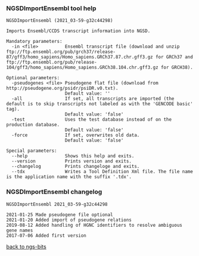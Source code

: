 ### NGSDImportEnsembl tool help
	NGSDImportEnsembl (2021_03-59-g32c44298)
	
	Imports Ensembl/CCDS transcript information into NGSD.
	
	Mandatory parameters:
	  -in <file>          Ensembl transcript file (download and unzip ftp://ftp.ensembl.org/pub/grch37/release-87/gff3/homo_sapiens/Homo_sapiens.GRCh37.87.chr.gff3.gz for GRCh37 and ftp://ftp.ensembl.org/pub/release-104/gff3/homo_sapiens/Homo_sapiens.GRCh38.104.chr.gff3.gz for GRCH38).
	
	Optional parameters:
	  -pseudogenes <file> Pseudogene flat file (download from http://pseudogene.org/psidr/psiDR.v0.txt).
	                      Default value: ''
	  -all                If set, all transcripts are imported (the default is to skip transcripts not labeled as with the 'GENCODE basic' tag).
	                      Default value: 'false'
	  -test               Uses the test database instead of on the production database.
	                      Default value: 'false'
	  -force              If set, overwrites old data.
	                      Default value: 'false'
	
	Special parameters:
	  --help              Shows this help and exits.
	  --version           Prints version and exits.
	  --changelog         Prints changeloge and exits.
	  --tdx               Writes a Tool Definition Xml file. The file name is the application name with the suffix '.tdx'.
	
### NGSDImportEnsembl changelog
	NGSDImportEnsembl 2021_03-59-g32c44298
	
	2021-01-25 Made pseudogene file optional
	2021-01-20 Added import of pseudogene relations
	2019-08-12 Added handling of HGNC identifiers to resolve ambiguous gene names
	2017-07-06 Added first version
[back to ngs-bits](https://github.com/imgag/ngs-bits)